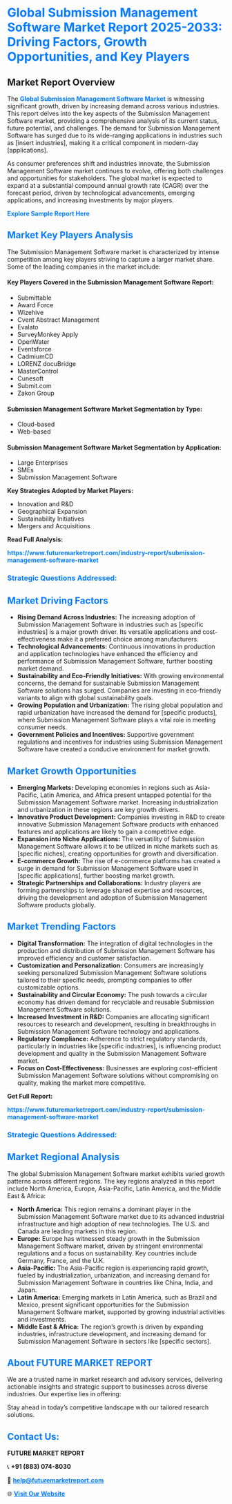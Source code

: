 <h1 style="color: #007BFF;">Global Submission Management Software Market Report 2025-2033: Driving Factors, Growth Opportunities, and Key Players</h1>

<section id="overview">
<h2>Market Report Overview</h2>
<p>The <a href="https://www.futuremarketreport.com/industry-report/submission-management-software-market" style="color: #007BFF; text-decoration: none;"><strong>Global Submission Management Software Market</strong></a> is witnessing significant growth, driven by increasing demand across various industries. This report delves into the key aspects of the Submission Management Software market, providing a comprehensive analysis of its current status, future potential, and challenges. The demand for Submission Management Software has surged due to its wide-ranging applications in industries such as [insert industries], making it a critical component in modern-day [applications].</p>
<p>As consumer preferences shift and industries innovate, the Submission Management Software market continues to evolve, offering both challenges and opportunities for stakeholders. The global market is expected to expand at a substantial compound annual growth rate (CAGR) over the forecast period, driven by technological advancements, emerging applications, and increasing investments by major players.</p>
</section>

<section id="overview">
<p><a href="https://www.futuremarketreport.com/request-sample/reportId=120476" style="color: #007BFF; text-decoration: none;"><strong>Explore Sample Report Here</strong></a></p>
</section>

<section id="key-players">
<h2 style="color: #007BFF;">Market Key Players Analysis</h2>
<p>The Submission Management Software market is characterized by intense competition among key players striving to capture a larger market share. Some of the leading companies in the market include:</p>
<h4>Key Players Covered in the Submission Management Software Report:</h4>
<ul><li>Submittable</li><li>Award Force</li><li>Wizehive</li><li>Cvent Abstract Management</li><li>Evalato</li><li>SurveyMonkey Apply</li><li>OpenWater</li><li>Eventsforce</li><li>CadmiumCD</li><li>LORENZ docuBridge</li><li>MasterControl</li><li>Cunesoft</li><li>Submit.com</li><li>Zakon Group</li></ul>
<h4>Submission Management Software Market Segmentation by Type:</h4>
<ul><li>Cloud-based</li><li>Web-based</li></ul>

<h4>Submission Management Software Market Segmentation by Application:</h4>
<ul><li>Large Enterprises</li><li>SMEs</li><li>Submission Management Software</li></ul>
<p><strong>Key Strategies Adopted by Market Players:</strong></p>
<ul>
<li>Innovation and R&D</li>
<li>Geographical Expansion</li>
<li>Sustainability Initiatives</li>
<li>Mergers and Acquisitions</li>
</ul>
</section>

<section>
<p><strong>Read Full Analysis: </strong></p><a href="https://www.futuremarketreport.com/industry-report/submission-management-software-market" style="color: #007BFF; text-decoration: none;"><strong>https://www.futuremarketreport.com/industry-report/submission-management-software-market</strong></a>
<h3 style="color: #007BFF;">Strategic Questions Addressed:</h3>
</section>

<section id="driving-factors">
<h2 style="color: #007BFF;">Market Driving Factors</h2>
<ul>
<li><strong>Rising Demand Across Industries:</strong> The increasing adoption of Submission Management Software in industries such as [specific industries] is a major growth driver. Its versatile applications and cost-effectiveness make it a preferred choice among manufacturers.</li>
<li><strong>Technological Advancements:</strong> Continuous innovations in production and application technologies have enhanced the efficiency and performance of Submission Management Software, further boosting market demand.</li>
<li><strong>Sustainability and Eco-Friendly Initiatives:</strong> With growing environmental concerns, the demand for sustainable Submission Management Software solutions has surged. Companies are investing in eco-friendly variants to align with global sustainability goals.</li>
<li><strong>Growing Population and Urbanization:</strong> The rising global population and rapid urbanization have increased the demand for [specific products], where Submission Management Software plays a vital role in meeting consumer needs.</li>
<li><strong>Government Policies and Incentives:</strong> Supportive government regulations and incentives for industries using Submission Management Software have created a conducive environment for market growth.</li>
</ul>
</section>

<section id="growth-opportunities">
<h2 style="color: #007BFF;">Market Growth Opportunities</h2>
<ul>
<li><strong>Emerging Markets:</strong> Developing economies in regions such as Asia-Pacific, Latin America, and Africa present untapped potential for the Submission Management Software market. Increasing industrialization and urbanization in these regions are key growth drivers.</li>
<li><strong>Innovative Product Development:</strong> Companies investing in R&D to create innovative Submission Management Software products with enhanced features and applications are likely to gain a competitive edge.</li>
<li><strong>Expansion into Niche Applications:</strong> The versatility of Submission Management Software allows it to be utilized in niche markets such as [specific niches], creating opportunities for growth and diversification.</li>
<li><strong>E-commerce Growth:</strong> The rise of e-commerce platforms has created a surge in demand for Submission Management Software used in [specific applications], further boosting market growth.</li>
<li><strong>Strategic Partnerships and Collaborations:</strong> Industry players are forming partnerships to leverage shared expertise and resources, driving the development and adoption of Submission Management Software products globally.</li>
</ul>
</section>

<section id="trending-factors">
<h2 style="color: #007BFF;">Market Trending Factors</h2>
<ul>
<li><strong>Digital Transformation:</strong> The integration of digital technologies in the production and distribution of Submission Management Software has improved efficiency and customer satisfaction.</li>
<li><strong>Customization and Personalization:</strong> Consumers are increasingly seeking personalized Submission Management Software solutions tailored to their specific needs, prompting companies to offer customizable options.</li>
<li><strong>Sustainability and Circular Economy:</strong> The push towards a circular economy has driven demand for recyclable and reusable Submission Management Software solutions.</li>
<li><strong>Increased Investment in R&D:</strong> Companies are allocating significant resources to research and development, resulting in breakthroughs in Submission Management Software technology and applications.</li>
<li><strong>Regulatory Compliance:</strong> Adherence to strict regulatory standards, particularly in industries like [specific industries], is influencing product development and quality in the Submission Management Software market.</li>
<li><strong>Focus on Cost-Effectiveness:</strong> Businesses are exploring cost-efficient Submission Management Software solutions without compromising on quality, making the market more competitive.</li>
</ul>
</section>

<section>
<p><strong>Get Full Report: </strong></p><a href="https://www.futuremarketreport.com/industry-report/submission-management-software-market" style="color: #007BFF; text-decoration: none;"><strong>https://www.futuremarketreport.com/industry-report/submission-management-software-market</strong></a>
<h3 style="color: #007BFF;">Strategic Questions Addressed:</h3>
</section>


<section id="regional-analysis">
<h2 style="color: #007BFF;">Market Regional Analysis</h2>
<p>The global Submission Management Software market exhibits varied growth patterns across different regions. The key regions analyzed in this report include North America, Europe, Asia-Pacific, Latin America, and the Middle East & Africa:</p>
<ul>
<li><strong>North America:</strong> This region remains a dominant player in the Submission Management Software market due to its advanced industrial infrastructure and high adoption of new technologies. The U.S. and Canada are leading markets in this region.</li>
<li><strong>Europe:</strong> Europe has witnessed steady growth in the Submission Management Software market, driven by stringent environmental regulations and a focus on sustainability. Key countries include Germany, France, and the U.K.</li>
<li><strong>Asia-Pacific:</strong> The Asia-Pacific region is experiencing rapid growth, fueled by industrialization, urbanization, and increasing demand for Submission Management Software in countries like China, India, and Japan.</li>
<li><strong>Latin America:</strong> Emerging markets in Latin America, such as Brazil and Mexico, present significant opportunities for the Submission Management Software market, supported by growing industrial activities and investments.</li>
<li><strong>Middle East & Africa:</strong> The region’s growth is driven by expanding industries, infrastructure development, and increasing demand for Submission Management Software in sectors like [specific sectors].</li>
</ul>
</section>

<footer>
<h2 style="color: #007BFF;">About FUTURE MARKET REPORT</h2>
<p>We are a trusted name in market research and advisory services, delivering actionable insights and strategic support to businesses across diverse industries. Our expertise lies in offering:</p>

<p>Stay ahead in today’s competitive landscape with our tailored research solutions.</p>

<h2 style="color: #007BFF;">Contact Us:</h2>
<p><strong>FUTURE MARKET REPORT</strong></p>
<p>📞 <strong>+91 (883) 074-8030</strong></p>
<p>📧 <strong><a href="mailto:help@futuremarketreport.com" style="color: #007BFF;">help@futuremarketreport.com</a></strong></p>
<p>🌐 <strong><a href="https://www.futuremarketreport.com/" style="color: #007BFF;">Visit Our Website</a></strong></p>
</footer>